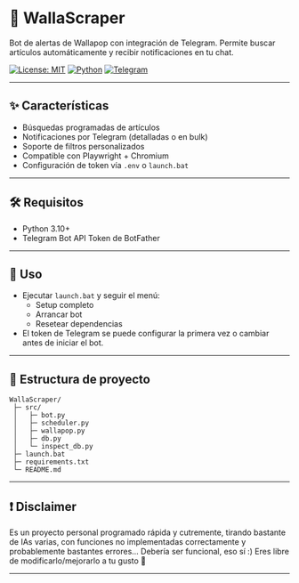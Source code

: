 # 🤖 WallaScraper

Bot de alertas de Wallapop con integración de Telegram. Permite buscar artículos automáticamente y recibir notificaciones en tu chat.

[![License: MIT](https://img.shields.io/badge/License-MIT-green.svg)](LICENSE)       [![Python](https://img.shields.io/badge/Python-3.10+-blue.svg)](https://www.python.org/)   [![Telegram](https://img.shields.io/badge/Telegram-Bot-blue.svg)](https://core.telegram.org/bots)

---

## ✨ Características

- Búsquedas programadas de artículos
- Notificaciones por Telegram (detalladas o en bulk)
- Soporte de filtros personalizados
- Compatible con Playwright + Chromium
- Configuración de token vía `.env` o `launch.bat`

---

## 🛠 Requisitos

- Python 3.10+
- Telegram Bot API Token de BotFather

---

## 🚀 Uso

- Ejecutar `launch.bat` y seguir el menú:
  - Setup completo
  - Arrancar bot
  - Resetear dependencias
- El token de Telegram se puede configurar la primera vez o cambiar antes de iniciar el bot.

---

## 📂 Estructura de proyecto

```
WallaScraper/
 ├─ src/
 │   ├─ bot.py
 │   ├─ scheduler.py
 │   ├─ wallapop.py
 │   ├─ db.py
 │   └─ inspect_db.py
 ├─ launch.bat
 ├─ requirements.txt
 └─ README.md
```

---

## ❗ Disclaimer

Es un proyecto personal programado rápida y cutremente, tirando bastante de IAs varias, con funciones no implementadas correctamente y probablemente bastantes errores... 
Debería ser funcional, eso sí :) Eres libre de modificarlo/mejorarlo a tu gusto 💜

---

